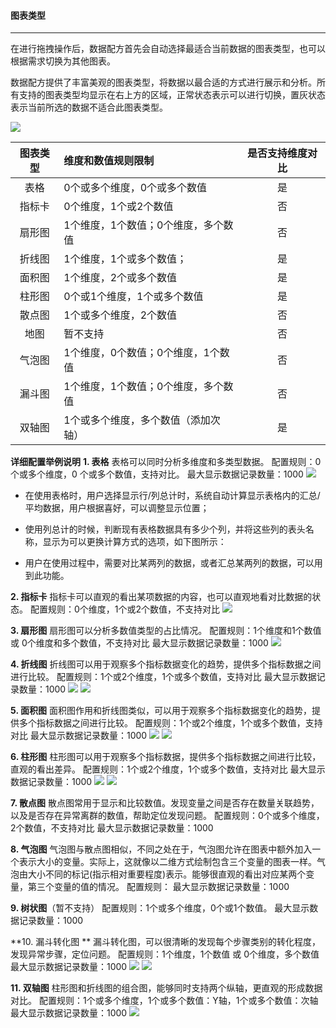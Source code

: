 #### **图表类型**

---

在进行拖拽操作后，数据配方首先会自动选择最适合当前数据的图表类型，也可以根据需求切换为其他图表。

数据配方提供了丰富美观的图表类型，将数据以最合适的方式进行展示和分析。所有支持的图表类型均显示在右上方的区域，正常状态表示可以进行切换，置灰状态表示当前所选的数据不适合此图表类型。

![](/_book/assets/图表类型1.png)

| 图表类型 | 维度和数值规则限制 | 是否支持维度对比 |
| :---: | :--- | :---: |
| 表格 | 0个或多个维度，0个或多个数值 | 是 |
| 指标卡 | 0个维度，1个或2个数值 | 否 |
| 扇形图 | 1个维度，1个数值；0个维度，多个数值 | 否 |
| 折线图 | 1个维度，1个或多个数值； | 是 |
| 面积图 | 1个维度，2个或多个数值 | 是 |
| 柱形图 | 0个或1个维度，1个或多个数值 | 是 |
| 散点图 | 1个或多个维度，2个数值 | 否 |
| 地图 | 暂不支持 | 否 |
| 气泡图 | 1个维度，0个数值；0个维度，1个数值 | 否 |
| 漏斗图 | 1个维度，1个数值；0个维度，多个数值 | 否 |
| 双轴图 | 1个或多个维度，多个数值（添加次轴） | 是 |


**详细配置举例说明**
**1. 表格**
表格可以同时分析多维度和多类型数据。
配置规则：0 个或多个维度，0 个或多个数值，支持对比。
最大显示数据记录数量：1000
![](/assets/表格类型.png)
 * 在使用表格时，用户选择显示行/列总计时，系统自动计算显示表格内的汇总/平均数据，用户根据喜好，可以调整显示位置；

 * 使用列总计的时候，判断现有表格数据具有多少个列，并将这些列的表头名称，显示为可以更换计算方式的选项，如下图所示：

 * 用户在使用过程中，需要对比某两列的数据，或者汇总某两列的数据，可以用到此功能。

**2. 指标卡**
指标卡可以直观的看出某项数据的内容，也可以直观地看对比数据的状态。
配置规则：0个维度，1个或2个数值，不支持对比
![](/assets/指标卡类型.png)

**3. 扇形图**
扇形图可以分析多数值类型的占比情况。
配置规则：1个维度和1个数值 或 0个维度和多个数值，不支持对比
最大显示数据记录数量：1000
![](/assets/扇形图类型.png)

**4. 折线图**
折线图可以用于观察多个指标数据变化的趋势，提供多个指标数据之间进行比较。
配置规则：1个或2个维度，1个或多个数值，支持对比
最大显示数据记录数量：1000
![](/assets/折线图类型.png)
![](/assets/折线图类型（对比）.png)

**5. 面积图**
面积图作用和折线图类似，可以用于观察多个指标数据变化的趋势，提供多个指标数据之间进行比较。
配置规则：1个或2个维度，1个或多个数值，支持对比
最大显示数据记录数量：1000
![](/assets/面积图类型.png)
![](/assets/面积图类型（对比）.png)

**6. 柱形图**
柱形图可以用于观察多个指标数据，提供多个指标数据之间进行比较，直观的看出差异。
配置规则：1个或2个维度，1个或多个数值，支持对比
最大显示数据记录数量：1000
![](/assets/柱形图类型.png)
![](/assets/柱形图类型（对比）.png)

**7. 散点图**
散点图常用于显示和比较数值。发现变量之间是否存在数量关联趋势，以及是否存在异常离群的数值，帮助定位发现问题。
配置规则：0个或多个维度，2个数值，不支持对比
最大显示数据记录数量：1000

**8. 气泡图**
气泡图与散点图相似，不同之处在于，气泡图允许在图表中额外加入一个表示大小的变量。实际上，这就像以二维方式绘制包含三个变量的图表一样。气泡由大小不同的标记(指示相对重要程度)表示。能够很直观的看出对应某两个变量，第三个变量的值的情况。
配置规则：
最大显示数据记录数量：1000

**9. 树状图**（暂不支持）
配置规则：1个或多个维度，0个或1个数值。
最大显示数据记录数量：1000

**10. 漏斗转化图 **
漏斗转化图，可以很清晰的发现每个步骤类别的转化程度，发现异常步骤，定位问题。
配置规则：1个维度，1个数值 或 0个维度，多个数值
最大显示数据记录数量：1000
![](/assets/转化图类型.png)
![](/assets/zhuanhuatu.png)

**11. 双轴图**
柱形图和折线图的组合图，能够同时支持两个纵轴，更直观的形成数据对比。
配置规则：1个或多个维度，1个或多个数值：Y轴，1个或多个数值：次轴
最大显示数据记录数量：1000
![](/assets/双轴图.png)
